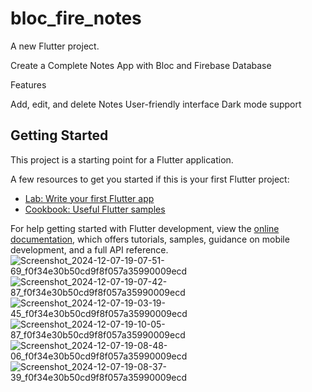 # bloc_fire_notes

A new Flutter project.

Create a Complete Notes App with Bloc and Firebase Database


Features

Add, edit, and delete Notes
User-friendly interface
Dark mode support

## Getting Started

This project is a starting point for a Flutter application.

A few resources to get you started if this is your first Flutter project:

- [Lab: Write your first Flutter app](https://docs.flutter.dev/get-started/codelab)
- [Cookbook: Useful Flutter samples](https://docs.flutter.dev/cookbook)

For help getting started with Flutter development, view the
[online documentation](https://docs.flutter.dev/), which offers tutorials,
samples, guidance on mobile development, and a full API reference.
![Screenshot_2024-12-07-19-07-51-69_f0f34e30b50cd9f8f057a35990009ecd](https://github.com/user-attachments/assets/ce228f3f-7bb1-4e6b-bc03-348f40fe219d)
![Screenshot_2024-12-07-19-07-42-87_f0f34e30b50cd9f8f057a35990009ecd](https://github.com/user-attachments/assets/9ed3e4f3-0acf-433b-a403-8f1c39f2d4e6)
![Screenshot_2024-12-07-19-03-19-45_f0f34e30b50cd9f8f057a35990009ecd](https://github.com/user-attachments/assets/e9438490-b3bd-4e39-aad8-bcf7cedce26b)
![Screenshot_2024-12-07-19-10-05-87_f0f34e30b50cd9f8f057a35990009ecd](https://github.com/user-attachments/assets/32208a17-2f3c-4d41-93a6-63dda6cfb9b4)
![Screenshot_2024-12-07-19-08-48-06_f0f34e30b50cd9f8f057a35990009ecd](https://github.com/user-attachments/assets/f29cf2e9-bd6f-44ac-b72f-10f684ced4c8)
![Screenshot_2024-12-07-19-08-37-39_f0f34e30b50cd9f8f057a35990009ecd](https://github.com/user-attachments/assets/50b2c486-3549-493c-b817-59c11ec76c16)
